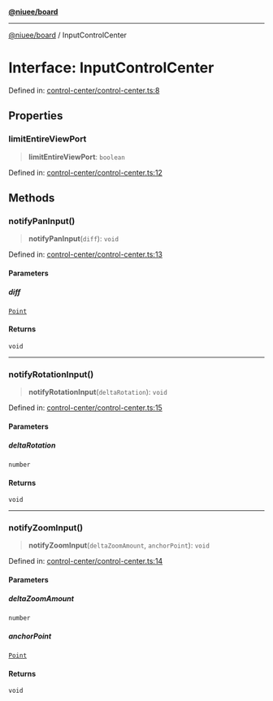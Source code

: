 [**@niuee/board**](../README.md)

***

[@niuee/board](../globals.md) / InputControlCenter

# Interface: InputControlCenter

Defined in: [control-center/control-center.ts:8](https://github.com/niuee/board/blob/a0a1179721d4f4b943b6a9bc156753ac9737e502/src/control-center/control-center.ts#L8)

## Properties

### limitEntireViewPort

> **limitEntireViewPort**: `boolean`

Defined in: [control-center/control-center.ts:12](https://github.com/niuee/board/blob/a0a1179721d4f4b943b6a9bc156753ac9737e502/src/control-center/control-center.ts#L12)

## Methods

### notifyPanInput()

> **notifyPanInput**(`diff`): `void`

Defined in: [control-center/control-center.ts:13](https://github.com/niuee/board/blob/a0a1179721d4f4b943b6a9bc156753ac9737e502/src/control-center/control-center.ts#L13)

#### Parameters

##### diff

[`Point`](../type-aliases/Point.md)

#### Returns

`void`

***

### notifyRotationInput()

> **notifyRotationInput**(`deltaRotation`): `void`

Defined in: [control-center/control-center.ts:15](https://github.com/niuee/board/blob/a0a1179721d4f4b943b6a9bc156753ac9737e502/src/control-center/control-center.ts#L15)

#### Parameters

##### deltaRotation

`number`

#### Returns

`void`

***

### notifyZoomInput()

> **notifyZoomInput**(`deltaZoomAmount`, `anchorPoint`): `void`

Defined in: [control-center/control-center.ts:14](https://github.com/niuee/board/blob/a0a1179721d4f4b943b6a9bc156753ac9737e502/src/control-center/control-center.ts#L14)

#### Parameters

##### deltaZoomAmount

`number`

##### anchorPoint

[`Point`](../type-aliases/Point.md)

#### Returns

`void`
